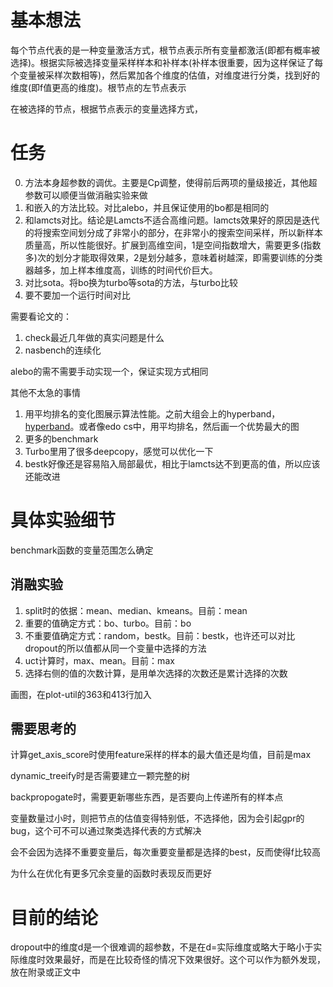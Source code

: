 # 基本想法

每个节点代表的是一种变量激活方式，根节点表示所有变量都激活(即都有概率被选择)。根据实际被选择变量采样样本和补样本(补样本很重要，因为这样保证了每个变量被采样次数相等)，然后累加各个维度的估值，对维度进行分类，找到好的维度(即f值更高的维度)。根节点的左节点表示

在被选择的节点，根据节点表示的变量选择方式，

# 任务

0. 方法本身超参数的调优。主要是Cp调整，使得前后两项的量级接近，其他超参数可以顺便当做消融实验来做
1. 和嵌入的方法比较。对比alebo，并且保证使用的bo都是相同的
2. 和lamcts对比。结论是Lamcts不适合高维问题。lamcts效果好的原因是迭代的将搜索空间划分成了非常小的部分，在非常小的搜索空间采样，所以新样本质量高，所以性能很好。扩展到高维空间，1是空间指数增大，需要更多(指数多)次的划分才能取得效果，2是划分越多，意味着树越深，即需要训练的分类器越多，加上样本维度高，训练的时间代价巨大。
3. 对比sota。将bo换为turbo等sota的方法，与turbo比较
4. 要不要加一个运行时间对比

需要看论文的：
1. check最近几年做的真实问题是什么
2. nasbench的连续化

alebo的需不需要手动实现一个，保证实现方式相同

其他不太急的事情
1. 用平均排名的变化图展示算法性能。之前大组会上的hyperband，[hyperband](https://arxiv.org/pdf/2105.09821.pdf)。或者像edo cs中，用平均排名，然后画一个优势最大的图
2. 更多的benchmark
3. Turbo里用了很多deepcopy，感觉可以优化一下
4. bestk好像还是容易陷入局部最优，相比于lamcts达不到更高的值，所以应该还能改进

# 具体实验细节

benchmark函数的变量范围怎么确定

## 消融实验

1. split时的依据：mean、median、kmeans。目前：mean
2. 重要的值确定方式：bo、turbo。目前：bo
3. 不重要值确定方式：random，bestk。目前：bestk，也许还可以对比dropout的所以值都从同一个变量中选择的方法
4. uct计算时，max、mean。目前：max
5. 选择右侧的值的次数计算，是用单次选择的次数还是累计选择的次数

画图，在plot-util的363和413行加入

## 需要思考的

计算get_axis_score时使用feature采样的样本的最大值还是均值，目前是max

dynamic_treeify时是否需要建立一颗完整的树

backpropogate时，需要更新哪些东西，是否要向上传递所有的样本点

变量数量过小时，则把节点的估值变得特别低，不选择他，因为会引起gpr的bug，这个可不可以通过聚类选择代表的方式解决

会不会因为选择不重要变量后，每次重要变量都是选择的best，反而使得f比较高

为什么在优化有更多冗余变量的函数时表现反而更好

# 目前的结论

dropout中的维度d是一个很难调的超参数，不是在d=实际维度或略大于略小于实际维度时效果最好，而是在比较奇怪的情况下效果很好。这个可以作为额外发现，放在附录或正文中


